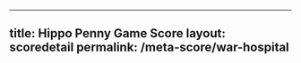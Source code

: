 ---
        
title: Hippo Penny Game Score
layout: scoredetail
permalink: /meta-score/war-hospital
---